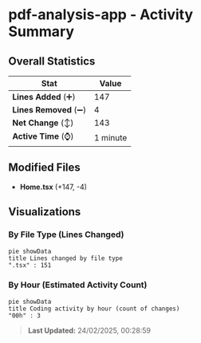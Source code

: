 # pdf-analysis-app - Activity Summary 

## Overall Statistics

| Stat                   | Value                                                             |
| ---------------------- | ----------------------------------------------------------------- |
| **Lines Added** (➕)   | 147                                          |
| **Lines Removed** (➖) | 4                                        |
| **Net Change** (↕)    | 143                |
| **Active Time** (⌚)   | 1 minute |


## Modified Files
- **Home.tsx** (+147, -4)

## Visualizations

### By File Type (Lines Changed)

```mermaid
pie showData
title Lines changed by file type
".tsx" : 151
```

### By Hour (Estimated Activity Count)

```mermaid
pie showData
title Coding activity by hour (count of changes)
"00h" : 3
```


> **Last Updated:** 24/02/2025, 00:28:59